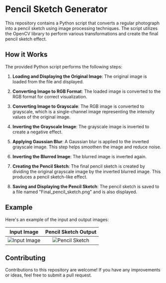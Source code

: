 # Pencil Sketch Generator

This repository contains a Python script that converts a regular photograph into a pencil sketch using image processing techniques. The script utilizes the OpenCV library to perform various transformations and create the final pencil sketch effect.

## How it Works

The provided Python script performs the following steps:

1. **Loading and Displaying the Original Image**: The original image is loaded from the file and displayed.

2. **Converting Image to RGB Format**: The loaded image is converted to the RGB format for correct visualization.

3. **Converting Image to Grayscale**: The RGB image is converted to grayscale, which is a single-channel image representing the intensity values of the original image.

4. **Inverting the Grayscale Image**: The grayscale image is inverted to create a negative effect.

5. **Applying Gaussian Blur**: A Gaussian blur is applied to the inverted grayscale image. This step helps smoothen the image and reduce noise.

6. **Inverting the Blurred Image**: The blurred image is inverted again.

7. **Creating the Pencil Sketch**: The final pencil sketch is created by dividing the original grayscale image by the inverted blurred image. This produces a pencil sketch-like effect.

8. **Saving and Displaying the Pencil Sketch**: The pencil sketch is saved to a file named "Final_pencil_sketch.png" and is also displayed.

## Example

Here's an example of the input and output images:

Input Image             |  Pencil Sketch Output
:-------------------------:|:-------------------------:
![Input Image](PicsArt_02-28-09.06.27.jpg)  |  ![Pencil Sketch](Final_pencil_sketch.png)

## Contributing

Contributions to this repository are welcome! If you have any improvements or ideas, feel free to submit a pull request.
